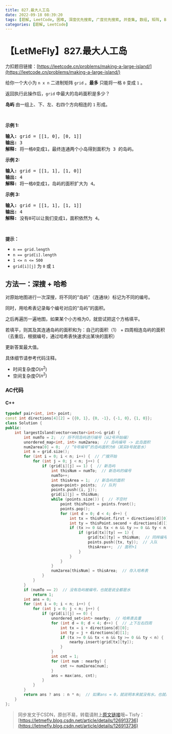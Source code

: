 ```yaml
---
title: 827.最大人工岛
date: 2022-09-18 08:39:20
tags: [题解, LeetCode, 困难, 深度优先搜索, 广度优先搜索, 并查集, 数组, 矩阵, BFS, 图, 连通块, 哈希]
categories: [题解, LeetCode]
---
```


# 【LetMeFly】827.最大人工岛

力扣题目链接：[https://leetcode.cn/problems/making-a-large-island/](https://leetcode.cn/problems/making-a-large-island/)

<p>给你一个大小为 <code>n x n</code> 二进制矩阵 <code>grid</code> 。<strong>最多</strong> 只能将一格 <code>0</code> 变成 <code>1</code> 。</p>

<p>返回执行此操作后，<code>grid</code> 中最大的岛屿面积是多少？</p>

<p><strong>岛屿</strong> 由一组上、下、左、右四个方向相连的 <code>1</code> 形成。</p>

<p> </p>

<p><strong>示例 1:</strong></p>

<pre>
<strong>输入: </strong>grid = [[1, 0], [0, 1]]
<strong>输出:</strong> 3
<strong>解释:</strong> 将一格0变成1，最终连通两个小岛得到面积为 3 的岛屿。
</pre>

<p><strong>示例 2:</strong></p>

<pre>
<strong>输入: </strong>grid =<strong> </strong>[[1, 1], [1, 0]]
<strong>输出:</strong> 4
<strong>解释:</strong> 将一格0变成1，岛屿的面积扩大为 4。</pre>

<p><strong>示例 3:</strong></p>

<pre>
<strong>输入: </strong>grid = [[1, 1], [1, 1]]
<strong>输出:</strong> 4
<strong>解释:</strong> 没有0可以让我们变成1，面积依然为 4。</pre>

<p> </p>

<p><strong>提示：</strong></p>

<ul>
	<li><code>n == grid.length</code></li>
	<li><code>n == grid[i].length</code></li>
	<li><code>1 <= n <= 500</code></li>
	<li><code>grid[i][j]</code> 为 <code>0</code> 或 <code>1</code></li>
</ul>


    
## 方法一：深搜 + 哈希

对原始地图进行一次深搜，将不同的“岛屿”（连通块）标记为不同的编号。

同时，用哈希表记录每个编号对应的“岛屿”的面积。

之后再遍历一遍地图，如果某个小方格为0，就尝试把这个方格填平。

若填平，则其及其连通岛屿的面积和为：自己的面积（1） + 四周相连岛屿的面积（去重后，根据编号，通过哈希表快速求出某块的面积）

更新答案最大值。

具体细节请参考代码注释。

+ 时间复杂度$O(n^2)$
+ 空间复杂度$O(n^2)$

### AC代码

#### C++

```cpp
typedef pair<int, int> point;
const int directions[4][2] = {{0, 1}, {0, -1}, {-1, 0}, {1, 0}};
class Solution {
public:
    int largestIsland(vector<vector<int>>& grid) {
        int numTo = 2;  // 将不同岛屿进行编号（从2号开始编）
        unordered_map<int, int> num2area;  // 岛屿编号 -> 此岛面积
        num2area[0] = 0;  // “0号编号”的岛屿面积为0（其实0号就是水）
        int n = grid.size();
        for (int i = 0; i < n; i++) {  // 广搜开始
            for (int j = 0; j < n; j++) {
                if (grid[i][j] == 1) {  // 新岛屿
                    int thisNum = numTo;  // 新岛屿的编号
                    numTo++;
                    int thisArea = 1;  // 新岛屿的面积
                    queue<point> points;  // 队列
                    points.push({i, j});
                    grid[i][j] = thisNum;
                    while (points.size()) {  // 不空时
                        point thisPoint = points.front();
                        points.pop();
                        for (int d = 0; d < 4; d++) {
                            int tx = thisPoint.first + directions[d][0];
                            int ty = thisPoint.second + directions[d][1];
                            if (tx >= 0 && tx < n && ty >= 0 && ty < n) {
                                if (grid[tx][ty] == 1) {
                                    grid[tx][ty] = thisNum;  // 同样编号
                                    points.push({tx, ty});  // 入队
                                    thisArea++;  // 面积+1
                                }
                            }
                        }
                    }
                    num2area[thisNum] = thisArea;  // 存入哈希表
                }
            }
        }
        if (numTo == 2)  // 没有岛屿被编号，也就是说全都是水
            return 1;
        int ans = 0;
        for (int i = 0; i < n; i++) {
            for (int j = 0; j < n; j++) {
                if (grid[i][j] == 0) {
                    unordered_set<int> nearby;  // 哈希表去重
                    for (int d = 0; d < 4; d++) {  // 上下左右四周
                        int tx = i + directions[d][0];
                        int ty = j + directions[d][1];
                        if (tx >= 0 && tx < n && ty >= 0 && ty < n) {
                            nearby.insert(grid[tx][ty]);
                        }
                    }
                    int cnt = 1;
                    for (int num : nearby) {
                        cnt += num2area[num];
                    }
                    ans = max(ans, cnt);
                }
            }
        }
        return ans ? ans : n * n;  // 如果ans = 0，就说明本来就没有水。也就是说本来就全是陆地，因此岛屿面积为n^2
    }
};
```

> 同步发文于CSDN，原创不易，转载请附上[原文链接](https://blog.letmefly.xyz/2022/09/18/LeetCode%200827.%E6%9C%80%E5%A4%A7%E4%BA%BA%E5%B7%A5%E5%B2%9B/)哦~
> Tisfy：[https://letmefly.blog.csdn.net/article/details/126913736](https://letmefly.blog.csdn.net/article/details/126913736)
